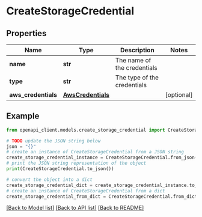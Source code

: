# CreateStorageCredential


## Properties

Name | Type | Description | Notes
------------ | ------------- | ------------- | -------------
**name** | **str** | The name of the credentials | 
**type** | **str** | The type of the credentials | 
**aws_credentials** | [**AwsCredentials**](AwsCredentials.md) |  | [optional] 

## Example

```python
from openapi_client.models.create_storage_credential import CreateStorageCredential

# TODO update the JSON string below
json = "{}"
# create an instance of CreateStorageCredential from a JSON string
create_storage_credential_instance = CreateStorageCredential.from_json(json)
# print the JSON string representation of the object
print(CreateStorageCredential.to_json())

# convert the object into a dict
create_storage_credential_dict = create_storage_credential_instance.to_dict()
# create an instance of CreateStorageCredential from a dict
create_storage_credential_from_dict = CreateStorageCredential.from_dict(create_storage_credential_dict)
```
[[Back to Model list]](../README.md#documentation-for-models) [[Back to API list]](../README.md#documentation-for-api-endpoints) [[Back to README]](../README.md)


